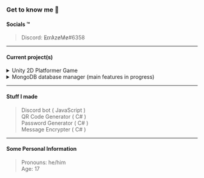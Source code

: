 ### Get to know me :thinking:

#### Socials :tm:
> Discord: E̷r̷r̷A̷z̷e̷M̷e̷#6358<br>

***

#### Current project(s)
<details closed><summary>Unity 2D Platformer Game</summary>

  > Self-made<br>
  > Trying my best for the mechanics<br>
  > ...

</details>

<details closed><summary>MongoDB database manager (main features in progress)</summary>

  > Connection management<br>
  > Add or remove documents and databases<br>
  > Connect to your MongoDB database using a "C#/.NET connect link"<br>
  > ...

</details>

***

#### Stuff I made
> Discord bot ( JavaScript )<br>
> QR Code Generator ( C# )<br>
> Password Generator ( C# )<br>
> Message Encrypter ( C# )

***

#### Some Personal Information
> Pronouns: he/him<br>
> Age: 17
